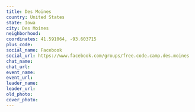 ```yaml
---
title: Des Moines
country: United States
state: Iowa
city: Des Moines
neighborhood: 
coordinates: 41.591064, -93.603715
plus_code:
social_name: Facebook
social_url: https://www.facebook.com/groups/free.code.camp.des.moines
chat_name:
chat_url:
event_name:
event_url:
leader_name:
leader_url:
old_photo: 
cover_photo:
---
```


